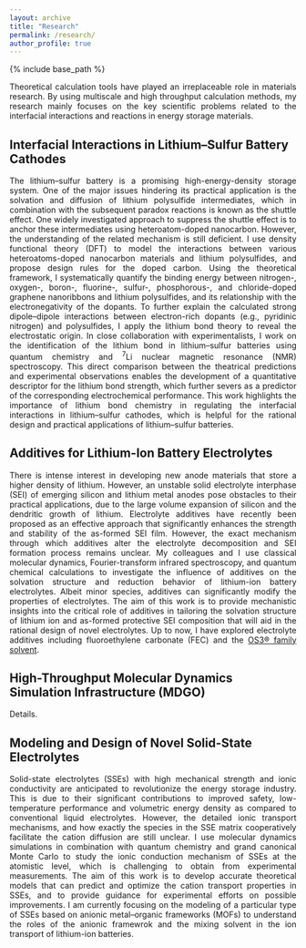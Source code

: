 ```yaml
---
layout: archive
title: "Research"
permalink: /research/
author_profile: true
---
```


{% include base_path %}

<div style="text-align: justify">
Theoretical calculation tools have played an irreplaceable role in materials research. By using multiscale and high throughput calculation methods, my research mainly focuses on the key scientific problems related to the interfacial interactions and reactions in energy storage materials.
</div>
 
## Interfacial Interactions in Lithium–Sulfur Battery Cathodes

<div style="text-align: justify">
The lithium–sulfur battery is a promising high-energy-density storage system. One of the major issues hindering its practical application is the solvation and diffusion of lithium polysulfide intermediates, which in combination with the subsequent paradox reactions is known as the shuttle effect. One widely investigated approach to suppress the shuttle effect is to anchor these intermediates using heteroatom-doped nanocarbon. However, the understanding of the related mechanism is still deficient. I use density functional theory (DFT) to model the interactions between various heteroatoms-doped nanocarbon materials and lithium polysulfides, and propose design rules for the doped carbon. Using the theoretical framework, I systematically quantify the binding energy between nitrogen-, oxygen-, boron-, fluorine-, sulfur-, phosphorous-, and chloride-doped graphene nanoribbons and lithium polysulfides, and its relationship with the electronegativity of the dopants. To further explain the calculated strong dipole–dipole interactions between electron-rich dopants (e.g., pyridinic nitrogen) and polysulfides, I apply the lithium bond theory to reveal the electrostatic origin. In close collaboration with experimentalists, I work on the identification of the lithium bond in lithium–sulfur batteries using quantum chemistry and <sup>7</sup>Li nuclear magnetic resonance (NMR) spectroscopy. This direct comparison between the theatrical predictions and experimental observations enables the development of a quantitative descriptor for the lithium bond strength, which further severs as a predictor of the corresponding electrochemical performance. This work highlights the importance of lithium bond chemistry in regulating the interfacial interactions in lithium–sulfur cathodes, which is helpful for the rational design and practical applications of lithium–sulfur batteries.
</div>

## Additives for Lithium-Ion Battery Electrolytes

<div style="text-align: justify">
There is intense interest in developing new anode materials that store a higher density of lithium. However, an unstable solid electrolyte interphase (SEI) of emerging silicon and lithium metal anodes pose obstacles to their practical applications, due to the large volume expansion of silicon and the dendritic growth of lithium. Electrolyte additives have recently been proposed as an effective approach that significantly enhances the strength and stability of the as-formed SEI film. However, the exact mechanism through which additives alter the electrolyte decomposition and SEI formation process remains unclear. My colleagues and I use classical molecular dynamics, Fourier-transform infrared spectroscopy, and quantum chemical calculations to investigate the influence of additives on the solvation structure and reduction behavior of lithium-ion battery electrolytes. Albeit minor species, additives can significantly modify the properties of electrolytes. The aim of this work is to provide mechanistic insights into the critical role of additives in tailoring the solvation structure of lithium ion and as-formed protective SEI composition that will aid in the rational design of novel electrolytes. Up to now, I have explored electrolyte additives including fluoroethylene carbonate (FEC) and the <a href="https://silatronix.com/products-os3/" target="_blank">OS3&reg; family solvent</a>.
</div>

## High-Throughput Molecular Dynamics Simulation Infrastructure (MDGO)

<div style="text-align: justify">
Details.
</div>

## Modeling and Design of Novel Solid-State Electrolytes

<div style="text-align: justify">
Solid-state electrolytes (SSEs) with high mechanical strength and ionic conductivity are anticipated to revolutionize the energy storage industry. This is due to their significant contributions to improved safety, low-temperature performance and volumetric energy density as compared to conventional liquid electrolytes. However, the detailed ionic transport mechanisms, and how exactly the species in the SSE matrix cooperatively facilitate the cation diffusion are still unclear. I use molecular dynamics simulations in combination with quantum chemistry and grand canonical Monte Carlo to study the ionic conduction mechanism of SSEs at the atomistic level, which is challenging to obtain from experimental measurements. The aim of this work is to develop accurate theoretical models that can predict and optimize the cation transport properties in SSEs, and to provide guidance for experimental efforts on possible improvements. I am currently focusing on the modeling of a particular type of SSEs based on anionic metal–organic frameworks (MOFs) to understand the roles of the anionic framewrok and the mixing solvent in the ion transport of lithium-ion batteries.
</div>
